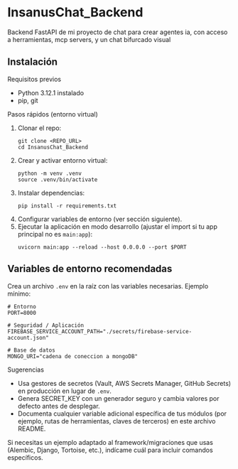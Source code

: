 # InsanusChat_Backend
Backend FastAPI de mi proyecto de chat para crear agentes ia, con acceso a herramientas, mcp servers, y un chat bifurcado visual
## Instalación

Requisitos previos
- Python 3.12.1 instalado
- pip, git

Pasos rápidos (entorno virtual)
1. Clonar el repo:
    ```
    git clone <REPO_URL>
    cd InsanusChat_Backend
    ```
2. Crear y activar entorno virtual:
    ```
    python -m venv .venv
    source .venv/bin/activate
    ```
3. Instalar dependencias:
    ```
    pip install -r requirements.txt
    ```
4. Configurar variables de entorno (ver sección siguiente).
5. Ejecutar la aplicación en modo desarrollo (ajustar el import si tu app principal no es `main:app`):
    ```
    uvicorn main:app --reload --host 0.0.0.0 --port $PORT
    ```

## Variables de entorno recomendadas

Crea un archivo `.env` en la raíz con las variables necesarias. Ejemplo mínimo:

```
# Entorno
PORT=8000

# Seguridad / Aplicación
FIREBASE_SERVICE_ACCOUNT_PATH="./secrets/firebase-service-account.json"

# Base de datos
MONGO_URI="cadena de coneccion a mongoDB"

```

Sugerencias
- Usa gestores de secretos (Vault, AWS Secrets Manager, GitHub Secrets) en producción en lugar de `.env`.
- Genera SECRET_KEY con un generador seguro y cambia valores por defecto antes de desplegar.
- Documenta cualquier variable adicional específica de tus módulos (por ejemplo, rutas de herramientas, claves de terceros) en este archivo README.

Si necesitas un ejemplo adaptado al framework/migraciones que usas (Alembic, Django, Tortoise, etc.), indícame cuál para incluir comandos específicos.